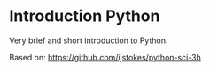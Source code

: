 # Introduction Python
Very brief and short introduction to Python.

Based on: https://github.com/ijstokes/python-sci-3h
